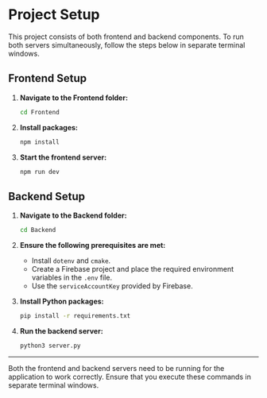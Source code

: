 # Project Setup

This project consists of both frontend and backend components. To run both servers simultaneously, follow the steps below in separate terminal windows.

## Frontend Setup

1. **Navigate to the Frontend folder:**

    ```bash
    cd Frontend
    ```

2. **Install packages:**

    ```bash
    npm install
    ```

3. **Start the frontend server:**

    ```bash
    npm run dev
    ```

## Backend Setup

1. **Navigate to the Backend folder:**

    ```bash
    cd Backend
    ```

2. **Ensure the following prerequisites are met:**
    - Install `dotenv` and `cmake`.
    - Create a Firebase project and place the required environment variables in the `.env` file.
    - Use the `serviceAccountKey` provided by Firebase.

3. **Install Python packages:**

    ```bash
    pip install -r requirements.txt
    ```

4. **Run the backend server:**

    ```bash
    python3 server.py
    ```

---

Both the frontend and backend servers need to be running for the application to work correctly. Ensure that you execute these commands in separate terminal windows.
